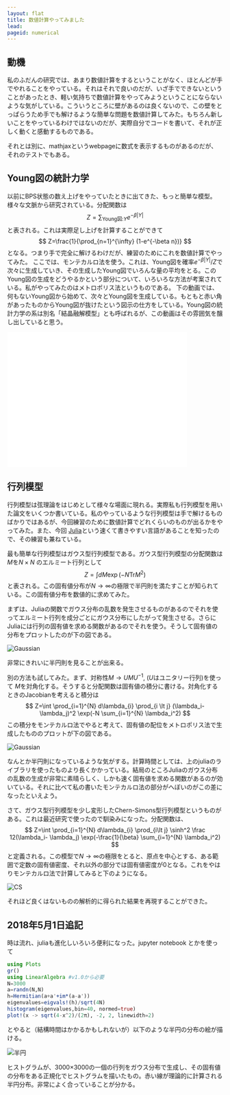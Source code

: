 ```yaml
---
layout: flat
title: 数値計算やってみました
lead:  
pageid: numerical
---
```

## 動機

私のふだんの研究では、あまり数値計算をするということがなく、ほとんどが手でやれることをやっている。それはそれで良いのだが、いざ手でできないということがあったとき、軽い気持ちで数値計算をやってみようということにならないような気がしている。こういうところに壁があるのは良くないので、この壁をとっぱらうため手でも解けるような簡単な問題を数値計算してみた。もちろん新しいことをやっているわけではないのだが、実際自分でコードを書いて、それが正しく動くと感動するものである。

それとは別に、mathjaxというwebpageに数式を表示するものがあるのだが、それのテストでもある。

## Young図の統計力学

以前にBPS状態の数え上げをやっていたときに出てきた、もっと簡単な模型。様々な文脈から研究されている。分配関数は
$$
Z=\sum_{\mathrm{Young図:} Y}e^{-\beta |Y|}
$$
と表される。これは実際足し上げを計算することができて
$$
Z=\frac{1}{\prod_{n=1}^{\infty} (1-e^{-\beta n})}
$$
となる。つまり手で完全に解けるわけだが、練習のためにこれを数値計算でやってみた。
ここでは、モンテカルロ法を使う。これは、Young図を確率$e^{-\beta|Y|}/Z$で次々に生成していき、その生成したYoung図でいろんな量の平均をとる。このYoung図の生成をどうやるかという部分について、いろいろな方法が考案されている。私がやってみたのはメトロポリス法というものである。
下の動画では、何もないYoung図から始めて、次々とYoung図を生成している。もともと赤い角があったものからYoung図が抜けたという図示の仕方をしている。Young図の統計力学の系は別名「結晶融解模型」とも呼ばれるが、この動画はその雰囲気を醸し出していると思う。
<iframe width="420" height="315" src="//www.youtube.com/embed/2XaY_hatrF4?rel=0" frameborder="0" allowfullscreen></iframe>

## 行列模型

行列模型は弦理論をはじめとして様々な場面に現れる。実際私も行列模型を用いた論文をいくつか書いている。私のやっているような行列模型は手で解けるものばかりではあるが、今回練習のために数値計算でどれくらいのものが出るかをやってみた。また、今回 [Julia](https://julialang.org/)という速くて書きやすい言語があることを知ったので、その練習も兼ねている。

最も簡単な行列模型はガウス型行列模型である。ガウス型行列模型の分配関数は$M$を$N\times N$
のエルミート行列として
$$
Z=\int dM \exp(-N \mathrm{Tr} M^2)
$$
と表される。この固有値分布が$N\to\infty$の極限で半円則を満たすことが知られている。この固有値分布を数値的に求めてみた。

まずは、Juliaの関数でガウス分布の乱数を発生させるものがあるのでそれを使ってエルミート行列を成分ごとにガウス分布にしたがって発生させる。さらにJuliaには行列の固有値を求める関数があるのでそれを使う。そうして固有値の分布をプロットしたのが下の図である。

![Gaussian](out.svg)

非常にきれいに半円則を見ることが出来る。

別の方法も試してみた。まず、対称性$M\to UMU^{-1}$, ($U$はユニタリー行列)を使って
$M$を対角化する。そうすると分配関数は固有値の積分に書ける。対角化するときのJacobianを考えると積分は
$$
Z=\int \prod_{i=1}^{N}
d\lambda_{i}
\prod_{i \lt j}
(\lambda_i-
\lambda_j)^2
\exp(-N \sum_{i=1}^{N} \lambda_i^2)
$$
この積分をモンテカルロ法でやると考えて、固有値の配位をメトロポリス法で生成したもののプロットが下の図である。

![Gaussian](out1.svg)

なんとか半円則になっているような気がする。計算時間としては、上のjuliaのライブラリを使ったものより長くかかっている。結局のところJuliaのガウス分布の乱数の生成が非常に素晴らしく、しかも速く固有値を求める関数があるのが効いている。それに比べて私の書いたモンテカルロ法の部分がへぼいのがこの差になったといえよう。

さて、ガウス型行列模型を少し変形したChern-Simons型行列模型というものがある。これは最近研究で使ったので馴染みになった。分配関数は、
$$
Z=\int \prod_{i=1}^{N}
d\lambda_{i}
\prod_{i\lt j}
\sinh^2 \frac 12(\lambda_i-
\lambda_j)
\exp(-\frac{1}{\beta} \sum_{i=1}^{N} \lambda_i^2)
$$
と定義される。この模型で$N\to \infty$の極限をとると、原点を中心とする、ある範囲で定数の固有値密度、それ以外の部分では固有値密度が0となる。これをやはりモンテカルロ法で計算してみると下のようになる。

![CS](out2.svg)

それほど良くはないものの解析的に得られた結果を再現することができた。

## 2018年5月1日追記

時は流れ、juliaも進化しいろいろ便利になった。jupyter notebook とかを使って

```julia
using Plots
gr()
using LinearAlgebra #v1.0から必要
N=3000
a=randn(N,N)
h=Hermitian(a+a'+im*(a-a'))
eigenvalues=eigvals!(h)/sqrt(4N)
histogram(eigenvalues,bin=40, normed=true)
plot!(x -> sqrt(4-x^2)/(2π), -2, 2, linewidth=2)
```

とやると（結構時間はかかるかもしれないが）以下のような半円の分布の絵が描ける。

![半円](semi-circle.svg)

ヒストグラムが、3000×3000の一個の行列をガウス分布で生成し、その固有値の分布をある正規化でヒストグラムを描いたもの。赤い線が理論的に計算される半円分布。非常によく合っていることが分かる。

<script type="text/x-mathjax-config">
  MathJax.Hub.Config({tex2jax: {inlineMath: [['$','$'], ['$','$']]}});
</script>
<script type="text/javascript" async
  src="https://cdn.mathjax.org/mathjax/latest/MathJax.js?config=TeX-AMS_CHTML">
</script>
